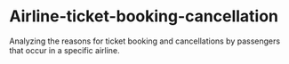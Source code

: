 # Airline-ticket-booking-cancellation
Analyzing the reasons for ticket booking and cancellations by passengers that occur in a specific airline.
